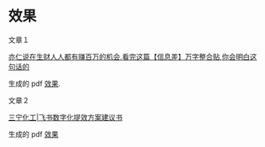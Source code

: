 # 效果

文章１

[亦仁说在生财人人都有赚百万的机会,看完这篇【信息差】万字整合贴,你会明白这句话的](https://mkfwp3u79v.feishu.cn/docx/EczedcCNzo6yUEx3IsacIGvOnkc)

生成的 pdf [效果](https://github.com/kalmill/-pdf-/blob/main/a1.pdf). 

文章２

[三宁化工|飞书数字化提效方案建议书](https://bytedance.larkoffice.com/docx/DWfHdrevwoEVnax2owacpbwMnWh)

生成的 pdf [效果](https://github.com/kalmill/-pdf-/blob/main/a1.pdf)
